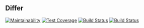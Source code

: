 ## Differ

[![Maintainability](https://api.codeclimate.com/v1/badges/9dd6d63f9ffdaaa1956f/maintainability)](https://codeclimate.com/github/bunkua/php-project-lvl2/maintainability)
[![Test Coverage](https://api.codeclimate.com/v1/badges/9dd6d63f9ffdaaa1956f/test_coverage)](https://codeclimate.com/github/bunkua/php-project-lvl2/test_coverage)
[![Build Status](https://travis-ci.org/bunkua/php-project-lvl2.svg?branch=master)](https://travis-ci.org/bunkua/php-project-lvl2)
[![Build Status](https://travis-ci.org/bunkua/php-project-lvl2.svg?branch=dev)](https://travis-ci.org/bunkua/php-project-lvl2)
